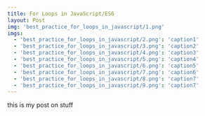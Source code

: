 ```yaml
---
title: For Loops in JavaScript/ES6
layout: Post
img: 'best_practice_for_loops_in_javascript/1.png'
imgs:
  - 'best_practice_for_loops_in_javascript/2.png': 'caption1'
  - 'best_practice_for_loops_in_javascript/3.png': 'caption2'
  - 'best_practice_for_loops_in_javascript/4.png': 'caption3'
  - 'best_practice_for_loops_in_javascript/5.png': 'caption4'
  - 'best_practice_for_loops_in_javascript/6.png': 'caption5'
  - 'best_practice_for_loops_in_javascript/7.png': 'caption6'
  - 'best_practice_for_loops_in_javascript/8.png': 'caption7'
  - 'best_practice_for_loops_in_javascript/9.png': 'caption7'
---
```


this is my post on stuff
